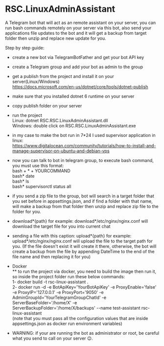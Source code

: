 # RSC.LinuxAdminAssistant

A Telegram bot that will act as an remote assistant on your server, you can run bash commands remotely on your server via this bot, also send your applications file updates to the bot and it will get a backup from target folder then unzip and replace new update for you.

Step by step guide:  
* create a new bot via TelegramBotFather and get your bot API key  
* create a Telegram group and add your bot as admin to the group  
* get a publish from the project and install it on your server(Linux/Windows)  
https://docs.microsoft.com/en-us/dotnet/core/tools/dotnet-publish  
* make sure that you installed dotnet 6 runtime on your server  
* copy publish folder on your server  
* run the project   
Linux: dotnet RSC.RSC.LinuxAdminAssistant.dll  
Windows: double click on RSC.RSC.LinuxAdminAssistant.exe  
* in my case to make the bot run in 7*24 I used supervisor application in linux:  
https://www.digitalocean.com/community/tutorials/how-to-install-and-manage-supervisor-on-ubuntu-and-debian-vps  
* now you can talk to bot in telegram group, to execute bash command, you must use this format:  
bash + * + YOURCOMMAND  
bash* date  
bash* ls  
bash* supervisorctl status all  
* if you send a zip file to the group, bot will search in a target folder that you set before in appsettings.json, and if find a folder with that name, will make a backup from that folder then unzip and replace zip file to the folder for you.  
* download*{path} for example: download*/etc/nginx/nginx.conf will download the target file for you into current chat
* sending a file with this caption: upload*{path} 
for example: upload*/etc/nginx/nginx.conf will upload the file to the target path for you. (If the file doesn't exist it will create it there, otherwise, the bot will create a backup from the file by appending DateTime to the end of the file name and then replacing it for you)

* Docker   
** to run the project via docker, you need to build the image then run it, so inside the project folder run these below commands:   
1- docker build -t rsc-linux-assistant .   
2- docker run -d -e BotApiKey='YourBotApiKey' -e ProxyEnable='false' -e ProxyIP='127.0.0.1' -e ProxyPort='9050' -e AdminGroupId='YourTelegramGroupChatId' -e ServerBaseFolder='/home/X' -e ServerBackupFolder='/home/X/backups'  --name test-assistant rsc-linux-assistant   
(note that you must pass all the configuration values that are inside appsettings.json as docker run environment variables)   

* WARNING: if your are running the bot as administrator or root, be careful what you send to call on your server 😉.
